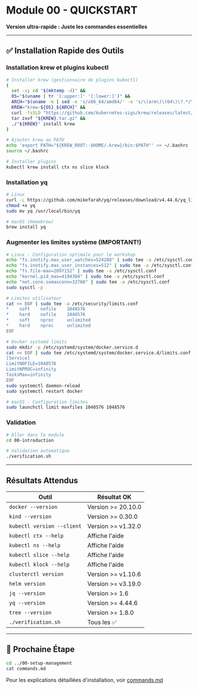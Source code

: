 # Module 00 - QUICKSTART

**Version ultra-rapide : Juste les commandes essentielles**

---

## ✅ Installation Rapide des Outils

### Installation krew et plugins kubectl

```bash
# Installer krew (gestionnaire de plugins kubectl)
(
  set -x; cd "$(mktemp -d)" &&
  OS="$(uname | tr '[:upper:]' '[:lower:]')" &&
  ARCH="$(uname -m | sed -e 's/x86_64/amd64/' -e 's/\(arm\)\(64\)\?.*/\1\2/' -e 's/aarch64$/arm64/')" &&
  KREW="krew-${OS}_${ARCH}" &&
  curl -fsSLO "https://github.com/kubernetes-sigs/krew/releases/latest/download/${KREW}.tar.gz" &&
  tar zxvf "${KREW}.tar.gz" &&
  ./"${KREW}" install krew
)

# Ajouter krew au PATH
echo 'export PATH="${KREW_ROOT:-$HOME/.krew}/bin:$PATH"' >> ~/.bashrc
source ~/.bashrc

# Installer plugins
kubectl krew install ctx ns slice klock
```

### Installation yq

```bash
# Linux
curl -L https://github.com/mikefarah/yq/releases/download/v4.44.6/yq_linux_amd64 -o yq
chmod +x yq
sudo mv yq /usr/local/bin/yq

# macOS (Homebrew)
brew install yq
```

### Augmenter les limites système (IMPORTANT!)

```bash
# Linux - Configuration optimale pour le workshop
echo "fs.inotify.max_user_watches=524288" | sudo tee -a /etc/sysctl.conf
echo "fs.inotify.max_user_instances=512" | sudo tee -a /etc/sysctl.conf
echo "fs.file-max=2097152" | sudo tee -a /etc/sysctl.conf
echo "kernel.pid_max=4194304" | sudo tee -a /etc/sysctl.conf
echo "net.core.somaxconn=32768" | sudo tee -a /etc/sysctl.conf
sudo sysctl -p

# Limites utilisateur
cat << EOF | sudo tee -a /etc/security/limits.conf
*    soft    nofile    1048576
*    hard    nofile    1048576
*    soft    nproc     unlimited
*    hard    nproc     unlimited
EOF

# Docker systemd limits
sudo mkdir -p /etc/systemd/system/docker.service.d
cat << EOF | sudo tee /etc/systemd/system/docker.service.d/limits.conf
[Service]
LimitNOFILE=1048576
LimitNPROC=infinity
TasksMax=infinity
EOF
sudo systemctl daemon-reload
sudo systemctl restart docker

# macOS - Configuration limites
sudo launchctl limit maxfiles 1048576 1048576
```

### Validation

```bash
# Aller dans le module
cd 00-introduction

# Validation automatique
./verification.sh
```

---

## Résultats Attendus

| Outil | Résultat OK |
|-------|-------------|
| `docker --version` | Version >= 20.10.0 |
| `kind --version` | Version >= 0.30.0 |
| `kubectl version --client` | Version >= v1.32.0 |
| `kubectl ctx --help` | Affiche l'aide |
| `kubectl ns --help` | Affiche l'aide |
| `kubectl slice --help` | Affiche l'aide |
| `kubectl klock --help` | Affiche l'aide |
| `clusterctl version` | Version >= v1.10.6 |
| `helm version` | Version >= v3.19.0 |
| `jq --version` | Version >= 1.6 |
| `yq --version` | Version >= 4.44.6 |
| `tree --version` | Version >= 1.8.0 |
| `./verification.sh` | Tous les ✅ |

---

## 🚀 Prochaine Étape

```bash
cd ../00-setup-management
cat commands.md
```

Pour les explications détaillées d'installation, voir [commands.md](commands.md)